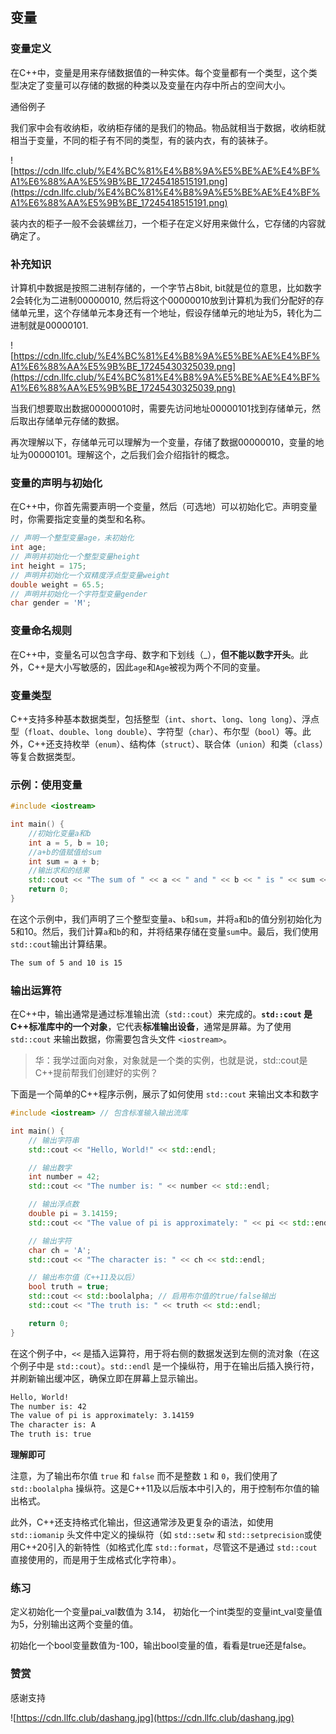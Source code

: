 ## 变量

### 变量定义

在C++中，变量是用来存储数据值的一种实体。每个变量都有一个类型，这个类型决定了变量可以存储的数据的种类以及变量在内存中所占的空间大小。

通俗例子

我们家中会有收纳柜，收纳柜存储的是我们的物品。物品就相当于数据，收纳柜就相当于变量，不同的柜子有不同的类型，有的装内衣，有的装袜子。

![https://cdn.llfc.club/%E4%BC%81%E4%B8%9A%E5%BE%AE%E4%BF%A1%E6%88%AA%E5%9B%BE_17245418515191.png](https://cdn.llfc.club/%E4%BC%81%E4%B8%9A%E5%BE%AE%E4%BF%A1%E6%88%AA%E5%9B%BE_17245418515191.png)

装内衣的柜子一般不会装螺丝刀，一个柜子在定义好用来做什么，它存储的内容就确定了。

### 补充知识

计算机中数据是按照二进制存储的，一个字节占8bit, bit就是位的意思，比如数字2会转化为二进制00000010, 然后将这个00000010放到计算机为我们分配好的存储单元里，这个存储单元本身还有一个地址，假设存储单元的地址为5，转化为二进制就是00000101.

![https://cdn.llfc.club/%E4%BC%81%E4%B8%9A%E5%BE%AE%E4%BF%A1%E6%88%AA%E5%9B%BE_17245430325039.png](https://cdn.llfc.club/%E4%BC%81%E4%B8%9A%E5%BE%AE%E4%BF%A1%E6%88%AA%E5%9B%BE_17245430325039.png)

当我们想要取出数据00000010时，需要先访问地址00000101找到存储单元，然后取出存储单元存储的数据。

再次理解以下，存储单元可以理解为一个变量，存储了数据00000010，变量的地址为00000101。理解这个，之后我们会介绍指针的概念。



### 变量的声明与初始化

在C++中，你首先需要声明一个变量，然后（可选地）可以初始化它。声明变量时，你需要指定变量的类型和名称。

``` cpp
// 声明一个整型变量age，未初始化
int age; 
// 声明并初始化一个整型变量height
int height = 175; 
// 声明并初始化一个双精度浮点型变量weight
double weight = 65.5; 
// 声明并初始化一个字符型变量gender
char gender = 'M'; 
```

### 变量命名规则

在C++中，变量名可以包含字母、数字和下划线（_），**但不能以数字开头**。此外，C++是大小写敏感的，因此`age`和`Age`被视为两个不同的变量。

### 变量类型

C++支持多种基本数据类型，包括整型（`int`、`short`、`long`、`long long`）、浮点型（`float`、`double`、`long double`）、字符型（`char`）、布尔型（`bool`）等。此外，C++还支持枚举（`enum`）、结构体（`struct`）、联合体（`union`）和类（`class`）等复合数据类型。

### 示例：使用变量

``` cpp
#include <iostream>

int main() {
    //初始化变量a和b
    int a = 5, b = 10;
    //a+b的值赋值给sum
    int sum = a + b;
    //输出求和的结果
    std::cout << "The sum of " << a << " and " << b << " is " << sum << std::endl;
    return 0;
}
```

在这个示例中，我们声明了三个整型变量`a`、`b`和`sum`，并将`a`和`b`的值分别初始化为5和10。然后，我们计算`a`和`b`的和，并将结果存储在变量`sum`中。最后，我们使用`std::cout`输出计算结果。

``` bash
The sum of 5 and 10 is 15
```



### 输出运算符

在C++中，输出通常是通过标准输出流（`std::cout`）来完成的。**`std::cout` 是C++标准库中的一个对象**，它代表**标准输出设备**，通常是屏幕。为了使用 `std::cout` 来输出数据，你需要包含头文件 `<iostream>`。

> 华：我学过面向对象，对象就是一个类的实例，也就是说，std::cout是C++提前帮我们创建好的实例？

下面是一个简单的C++程序示例，展示了如何使用 `std::cout` 来输出文本和数字

``` cpp
#include <iostream> // 包含标准输入输出流库

int main() {
    // 输出字符串
    std::cout << "Hello, World!" << std::endl;

    // 输出数字
    int number = 42;
    std::cout << "The number is: " << number << std::endl;

    // 输出浮点数
    double pi = 3.14159;
    std::cout << "The value of pi is approximately: " << pi << std::endl;

    // 输出字符
    char ch = 'A';
    std::cout << "The character is: " << ch << std::endl;

    // 输出布尔值（C++11及以后）
    bool truth = true;
    std::cout << std::boolalpha; // 启用布尔值的true/false输出
    std::cout << "The truth is: " << truth << std::endl;

    return 0;
}
```

在这个例子中，`<<` 是插入运算符，用于将右侧的数据发送到左侧的流对象（在这个例子中是 `std::cout`）。`std::endl` 是一个操纵符，用于在输出后插入换行符，并刷新输出缓冲区，确保立即在屏幕上显示输出。

``` bash
Hello, World!
The number is: 42
The value of pi is approximately: 3.14159
The character is: A
The truth is: true
```



**理解即可**

注意，为了输出布尔值 `true` 和 `false` 而不是整数 `1` 和 `0`，我们使用了 `std::boolalpha` 操纵符。这是C++11及以后版本中引入的，用于控制布尔值的输出格式。

此外，C++还支持格式化输出，但这通常涉及更复杂的语法，如使用 `std::iomanip` 头文件中定义的操纵符（如 `std::setw` 和 `std::setprecision`或使用C++20引入的新特性（如格式化库 `std::format`，尽管这不是通过 `std::cout` 直接使用的，而是用于生成格式化字符串）。

### 练习

定义初始化一个变量pai_val数值为 3.14， 初始化一个int类型的变量int_val变量值为5，分别输出这两个变量的值。

初始化一个bool变量数值为-100，输出bool变量的值，看看是true还是false。

### 赞赏

感谢支持

![https://cdn.llfc.club/dashang.jpg](https://cdn.llfc.club/dashang.jpg)